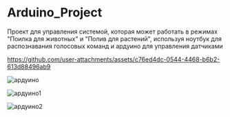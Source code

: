 # Arduino_Project
 Проект для управления системой, которая может работать в режимах "Поилка для животных" и "Полив для растений", используя ноутбук для распознавания голосовых команд и ардуино для управления датчиками

https://github.com/user-attachments/assets/c76ed4dc-0544-4468-b6b2-613d88496ab9

![ардуино](https://github.com/user-attachments/assets/d788d2af-6996-40da-ae5f-c747e99fcf9b)

![ардуино1](https://github.com/user-attachments/assets/a840eef9-857f-47bf-806e-09b543ecd226)

![ардуино2](https://github.com/user-attachments/assets/8350e561-3f53-40e2-be18-3025d6bda85d)
